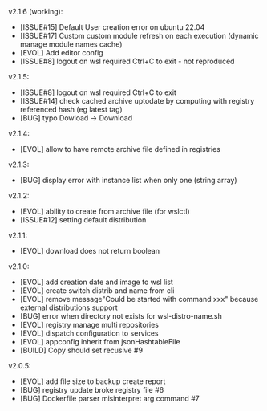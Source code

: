 v2.1.6 (working):
* [ISSUE#15] Default User creation error on ubuntu 22.04
* [ISSUE#17] Custom custom module refresh on each execution (dynamic manage module names cache)
* [EVOL] Add editor config
* [ISSUE#8] logout on wsl required Ctrl+C to exit - not reproduced

v2.1.5:
* [ISSUE#8] logout on wsl required Ctrl+C to exit
* [ISSUE#14] check cached archive uptodate by computing with registry referenced hash (eg latest tag)
* [BUG] typo Dowload -> Download

v2.1.4:
* [EVOL] allow to have remote archive file defined in registries

v2.1.3:
* [BUG] display error with instance list when only one (string array)

v2.1.2:
* [EVOL] ability to create from archive file (for wslctl)
* [ISSUE#12] setting default distribution

v2.1.1:
* [EVOL] download does not return boolean

v2.1.0:
* [EVOL] add creation date and image to wsl list
* [EVOL] create switch distrib and name from cli
* [EVOL] remove message"Could be started with command xxx" because external distributions support
* [BUG] error when directory not exists for wsl-distro-name.sh
* [EVOL] registry manage multi repositories
* [EVOL] dispatch configuration to services
* [EVOL] appconfig inherit from jsonHashtableFile
* [BUILD] Copy should set recusive #9

v2.0.5:
* [EVOL] add file size to backup create report
* [BUG] registry update broke registry file #6
* [BUG] Dockerfile parser misinterpret arg command #7

